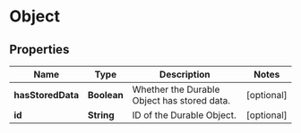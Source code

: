 # Object

## Properties
Name | Type | Description | Notes
------------ | ------------- | ------------- | -------------
**hasStoredData** | **Boolean** | Whether the Durable Object has stored data. |  [optional]
**id** | **String** | ID of the Durable Object. |  [optional]
